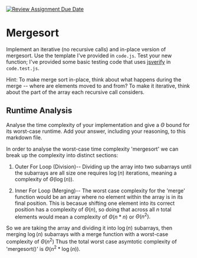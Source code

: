 [![Review Assignment Due Date](https://classroom.github.com/assets/deadline-readme-button-24ddc0f5d75046c5622901739e7c5dd533143b0c8e959d652212380cedb1ea36.svg)](https://classroom.github.com/a/1uurLsu5)
# Mergesort

Implement an iterative (no recursive calls) and in-place version of mergesort.
Use the template I've provided in `code.js`. Test your new function; I've
provided some basic testing code that uses
[jsverify](https://jsverify.github.io/) in `code.test.js`.

Hint: To make merge sort in-place, think about what happens during the merge --
where are elements moved to and from? To make it iterative, think about the
part of the array each recursive call considers.

## Runtime Analysis

Analyse the time complexity of your implementation and give a $\Theta$ bound for
its worst-case runtime. Add your answer, including your reasoning, to this
markdown file.

In order to analyse the worst-case time complexity 'mergesort' we can break up the complexity into distinct sections:

1) Outer For Loop (Division)-- Dividing up the array into two subarrays until the subarrays are all size one requires $\log(n)$ iterations, meaning a complexity of $\Theta(\log(n)).$

2) Inner For Loop (Merging)-- The worst case complexity for the 'merge' function would be an array where no element within the array is in its final position. This is becasue shifting one element into its correct position has a complexity of $\Theta(n),$ so doing that across all $n$ total elements would mean a complexity of $\Theta(n*n)$ or $\Theta(n^2).$

So we are taking the array and dividing it into $\log(n)$ subarrays, then merging $\log(n)$ subarrays with a merge function with a worst-case complexity of $\Theta(n^2)$ Thus the total worst case asymtotic complexity of 'mergesort()' is $\Theta(n^2 * \log(n)).$